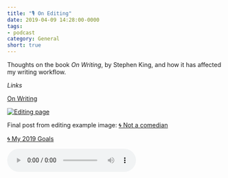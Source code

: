 ```yaml
---
title: "🎙 On Editing"
date: 2019-04-09 14:28:00-0000
tags:
- podcast
category: General
short: true
---
```


Thoughts on the book *On Writing*, by Stephen King, and how it has affected my writing workflow.

*Links*

[On Writing](https://en.wikipedia.org/wiki/On_Writing:_A_Memoir_of_the_Craft)

<a href="https://www.bennorris.blog/uploads/2019/9bf3c08475.jpg"><img src="https://www.bennorris.blog/uploads/2019/9bf3c08475.jpg" alt="Editing page" /></a>

Final post from editing example image: [🌀 Not a comedian](https://www.bennorris.org/2019/04/01/not-a-comedian.html)

[🌀 My 2019 Goals](https://www.bennorris.org/2019/01/01/my-goals.html)

<audio controls="controls" src="https://www.bennorris.blog/uploads/2019/82b2b7d604.mp3" />

